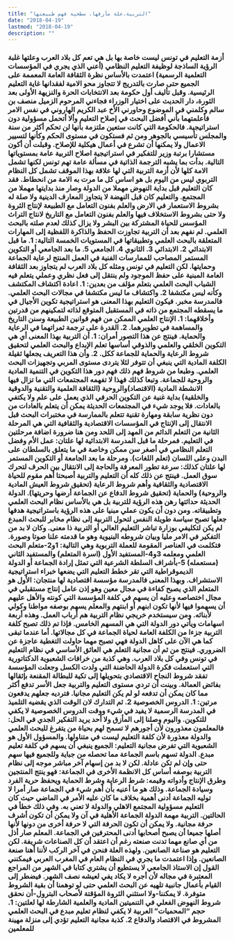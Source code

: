 ```yaml
---
title: "التربية،علة مأزقها، سطحية فهم طبيعتها"
date: "2018-04-19"
lastmod: "2018-04-19"
description: ""
---
```

### أزمة التعليم في تونس ليست خاصة بها بل هي تعم كل بلاد العرب وعلتها غلبة الرؤية الساذجة لوظيفة التعليم النظامي (أعني الذي يجري في المؤسسات التعلمية الرسمية) اعتمدت بالأساس نظرة الثقافة العامة المعممة على الجميع حتى صارت بالتدريج لا تتجاوز محو الامية لفقدانها غاية التعليم الرئيسية. وقبل تأليف أول حكومة بعد الانتخابات الحرة والنزيهة الأولى بعد الثورة، دار الحديث على اختيار الوزراء فجاءني المرحوم الزميل منصف بن سالم وكلمني في الموضوع وحاورني الأخ عبد الكريم الهاروني في نفس الامر فأعلمتهما بأني أفضل البحث في إصلاح التعليم وألا أتحمل مسؤولية دون استراتيجية. فالحكومة التي كانت ستعين ملتزمة بأنها لن تحكم أكثر من سنة والمجلس تأسيسي بالجوهر ومن ثم فستكون في مستوى الحكم وكأنها لتسيير الاعمال ولا يمكنها أن تشرع في أعمال هيكلية للإصلاح. وقبلت أن أكون مستشارا برتبة وزير للتفكير في استراتيجية اصلاح التربية عامة بمستوياتها التالية. بدأت بما يشبه الترجمة الذاتية في مسألة عامة تهم تونس لكنها تشمل الامة كلها لأن أزمة التربية التي لها علاقة بهذا الموقف تشمل كل النظام التربوي ليس من اليوم بل هو اساس كل ما مرت به الامة من انحطاط. فقد كان التعليم قبل بداية النهوض مهملا من الدولة وصار منذ بدايتها مهملا من المجتمع. والتعليم كان قبل النهضة لا يتجاوز المعارف الدينية ولا صلة له بشروط الاستعمار في الارض والعلم بفنون التعامل مع الطبيعة لإنتاج الثروة ولا حتى بشروط الاستخلاف فيها والعلم بفنون التعامل مع التاريخ لانتاج التراث المؤسس للحياة المشتركة بين البشر ولا يزال كذلك لعدم صلته بالبحث العلمي. لم نفهم بعد أن التربية تجاوزت الحفظ والذاكرة اللفظية إلى المهارات المتعلقة بالبحث العلمي وتطبيقاتها في المستويات الخمسة التالية: 1. ما قبل الابتدائي 2. الابتدائي 3. الثانوي 4. الجامعي 5. ما بعد الجامعي أو التكوين المستمر المصاحب للممارسات الفنية في العمل المنتج لرعاية الجماعة وحمايتها. لكن التعليم في تونس ومثله كل بلاد العرب لم يتجاوز بعد الثقافة العامة المبنية على حفظ الموجود ولم ينتقل إلى فعل نظري وعملي يتعلم فيه الشباب البحث العلمي بتعلم مؤلف من بعدين: 1. اعادة اكتشاف المكتشف وكأنه ليس مكتشفا 2. واكتشاف ما ليس مكتشفا في مجالات البحث العلمي. فالمدرسة مخبر. فيكون التعليم بهذا المعنى هو استراتيجية تكوين الأجيال في ما يسقطه المجتمع من ذاته في المستقبل المتوقع لذاته لتمكينهم من قدرتين وأخلاقهما: 1. الإنتاج العلمي الممكن من فهم قوانين الطبيعة وسنن التاريخ والمساهمة في تطويرهما. 2. القدرة على ترجمة ثمراتهما في الرعاية والحماية. فينتج عن هذا التصور أمران: 1. أن التربية بهذا المعنى أي هي التكوين الخلقي والعلمي والذوقي أساسها تعلم الإبداع والبحث العلمي لتحقيق شروط الرعاية والحماية للجماعة ككل. 2. وأن هذا التعريف يجعلها ثقيلة الكلفة المادية التي ينبغي أن تتوفر لئلا يتردى مستوى المربي وتجهيزات البحث العلمي. وطبعا من شروط فهم ذلك فهم دور هذا التكوين في التنمية المادية والروحية للجماعة. وتبعا كذلك فهذا لا تفهمه المجتمعات التي ما تزال فيها الانشطة المادية (الاقتصاد)والروحية (الثقافة العلمية والتقنية والدوقية والخلقية) بداية غنية عن التكوين الحرفي الذي يعمل على علم ولا يكتفي بالعادات. فلا يوجد شيء في المجتمعات الحديثة يمكن أن يتعلم بالعادات من دون نظرية سابقة ومهارة تقنية تتعلم بالممارسة في مختبرات البحث قبل الانتقال إلى الإنتاج في المؤسسات الاقتصادية والثقافية التي هي المرحلة الثانية من التعلم الدائم من المهد إلى اللحد ومن هنا ضرورة اضافة مرحلتين في التعليم. فمرحلة ما قبل المدرسة الابتدائية لها علتان: عمل الأم وفضل التعلم النظامي في أصغر سن ممكن وخاصة في ما يتعلق بالسلطان على البدن وعلى اللسان (تعلم اللغات). ومرحلة ما بعد الجامعة أو التكوين المستمر لها علتان كذلك: سرعة تطور المعرفة والحاجة إلى الانتقال بين الحرف لتحرك سوق العمل. فينتج عن ذلك كله أن التعليم والتربية أصبحتا أهم مقوم للحياة الاقتصادية والثقافية وأهم شروط الرعاية (تحقيق شروط العيش المادية والروحية) والحماية (تحقيق شروط الدفاع عن الجماعة أرضها وحريتها). الدولة الحديثة حداثتها رهن هذه الرؤية للتربية بل هي بالأساس نظام البحث العلمي وتطبيقاته. ومن دون أن يكون عملي مبنيا على هذه الرؤية باستراتيجية هدفها جعلها تصبح سياسة طويلة النفس لتحول التربية إلى نظام مخابر للبحث المبدع لم يكن لتكليفي بوزارة تباشر التعليم العالي أو التربية ذا معنى. وكان لا بد من التفكير في الامر مليا وبيان شروطه البنيوية وهو ما قدمته علنا صوتا وصورة. فتكلمت في العناصر المقومة للعملة التربوية وهي التالية: 1و2-متعلم البحث العلمي ومعلمه 3و4-المستفيد الأول (اسرة المتعلم) والمستفيد الثاني (مستعمله) 5-بأشراف السلطة الشرعية التي تمثل إرادة الجماعة أو الدولة الديموقراطية التي تقر خطط التعليم التي يضعها خبراء استراتيجية الاستشراف. وبهذا المعنى فالمدرسة مؤسسة اقتصادية لها منتجان: الأول هو المتعلم الذي يصبح كفاءة في مجال معين وهو إذن عامل إنتاج مستقبلي في مجال اختصاصه وعليه أن يسهم في كلفة المؤسسة التي كونته والأهل عليهم أن يسهموا فيها لأنها تكون ابنهم أو ابنتهم والمعلم يسهم بوصفه مواطنا وكولي لأبنائه. ومن سيستخدم خريجي نظام التربية هم أرباب العمل. وهذه أربعة اسهامات ويأتي دور الدولة التي هي المسهم الخامس. فإذا تم ذلك تصبح كلفة التربية جزءا من الكلفة العامة لحياة الجماعة في كل مجالاتها. أما عندما تبقى كما هي الآن على كاهل الدولة فهي تصبح مهما حاولت التغطية عاجزة عن الضروري. فينتج من ثم أن مجانية التعلم هي العائق الأساسي في نظام التعليم في تونس وفي كل بلاد العرب. وهي كذبة من خرافات الشعبوية الدكتاتورية التي استعملت فكرة الدولة الحاضنة التي ولدت الكسل وجعلت المؤسسة تفقد شروط النجاح الاقتصادي بتحويلها إلى تكية للبطالة المقنعة بإثقالها بفائض العمالة. وبينت أن تردي مستوى التعليم والتربية جعل الأسر تدفع أكثر مما كان يمكن أن تدفعه لو لم يكن التعليم مجانيا. فترديه جعلهم يدفعون مرتين: 1. الدروس الخصوصية 2. ثم التدارك لان الوقت الذي يقضيه التلميذ في المدرسة الرسمية لا يفيد في شيء ووقت الدروس الخصوصية لا يكفي للتكوين. واليوم وصلنا إلى المأزق ولا أحد يريد التفكير الجدي في الحل: فالمعلمون معذورون لأن أجورهم لا تسمح لهم بحياة من يتفرغ للبحث العلمي والدولة معذورة لأن كلفة التعليم ليست في متناولها. والمسؤول الأول هو الشعبوية التي تفرض مجانية التعليم: الجميع ينبغي أن يسهم في كلفة تعليم مبدع. الدولة تسهم باسم الجماعة مما تحصله من جباية وللجميع فيها سهم حتى وإن لم تكن عادلة. لكن لا بد من إسهام آخر مباشر موجه إلى نظام التربية بوصفه أساس كل الانظمة الأخرى في الجماعة: فهو ينتج المنتجين وطرق الإنتاج وأدواته وقيمه: شرط الرعاية وشرط الحماية ويحفظ حرية الفرد وسيادة الجماعة. وذلك هو ما أعنيه بأن أهم شيء في الجماعة صار أمرا لا توليه الجماعة أدنى أهمية بخلاف ما كان عليه الأمر في الماضي حيث كان التعليم مسؤولية المجتمع الاهلي والدولة لا تعني به. وفي ذلك خطأ في الحالتين. التربية مهمة الدولة الجماعة الأهلية في آن ولا يمكن أن تكون أشرف حرفة مجانية. ولا يمكن أن تكون الحرفة التي لا حرفة أخرى من دونها لأنها أصلها جميعا أن يصبح أصحابها أدنى المحترفين في الجماعة. المعلم صار أذل من أي صانع مهما تدنت صنعته رغم أن اعتقد أن كل الصناعات شريفة. لكن التعليم هو صناعة الصانعين. ولهذه العلة فنحن في آخر الركب لأننا أهنا صنعة الصانعين. وإذا اعتمدت ما يجري في النظام العام في المغرب العربي فيمكنني القول إن الاستاذ الجامعي لا يستطيع أن يشتري كتابا في الشهر من المراجع المعتبرة في مجاله لأن أجره لا يكاد يفي لعيشه نصف الشهر. فيضطر إلى القيام بأعمال جانبية تلهيه عن البحث العلمي حتى لو توهمنا أن بقية الشروط متوفرة. لا يمكننا-ولا استثني الثروة المؤقتة لأصحاب البترول-أن نحقق شروط النهوض الفعلي في التنميتين المادية والعلمية الشارطة لها لعلتين: 1. حجم “المحميات” العربية لا يكفي لنظام تعليم مبدع في البحث العلمي المشروط في الاقتصاد والدفاع 2. كذبة مجانية التعليم تؤدي إلى منزلة مهينة للمعلمين

###